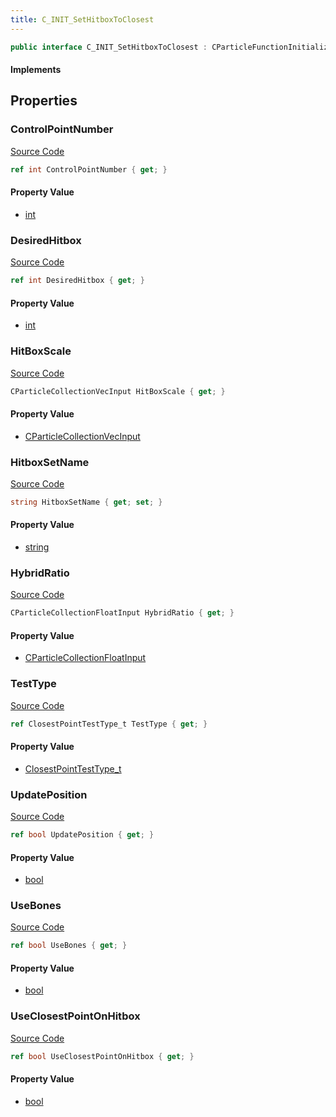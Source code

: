 ```yaml
---
title: C_INIT_SetHitboxToClosest
---
```


```csharp
public interface C_INIT_SetHitboxToClosest : CParticleFunctionInitializer, CParticleFunction, ISchemaClass<CParticleFunction>, ISchemaClass<CParticleFunctionInitializer>, ISchemaClass<C_INIT_SetHitboxToClosest>, ISchemaField, ISchemaClass, INativeHandle
```

#### Implements

## Properties

### ControlPointNumber

[Source Code](https://github.com/swiftly-solution/swiftlys2/blob/main/managed/src/SwiftlyS2.Generated/Schemas/Interfaces/C_INIT_SetHitboxToClosest.cs#L17)

```csharp
ref int ControlPointNumber { get; }
```

#### Property Value

- [int](https://learn.microsoft.com/dotnet/api/system.int32)

### DesiredHitbox

[Source Code](https://github.com/swiftly-solution/swiftlys2/blob/main/managed/src/SwiftlyS2.Generated/Schemas/Interfaces/C_INIT_SetHitboxToClosest.cs#L19)

```csharp
ref int DesiredHitbox { get; }
```

#### Property Value

- [int](https://learn.microsoft.com/dotnet/api/system.int32)

### HitBoxScale

[Source Code](https://github.com/swiftly-solution/swiftlys2/blob/main/managed/src/SwiftlyS2.Generated/Schemas/Interfaces/C_INIT_SetHitboxToClosest.cs#L21)

```csharp
CParticleCollectionVecInput HitBoxScale { get; }
```

#### Property Value

- [CParticleCollectionVecInput](/docs/api/shared/schemadefinitions/cparticlecollectionvecinput)

### HitboxSetName

[Source Code](https://github.com/swiftly-solution/swiftlys2/blob/main/managed/src/SwiftlyS2.Generated/Schemas/Interfaces/C_INIT_SetHitboxToClosest.cs#L23)

```csharp
string HitboxSetName { get; set; }
```

#### Property Value

- [string](https://learn.microsoft.com/dotnet/api/system.string)

### HybridRatio

[Source Code](https://github.com/swiftly-solution/swiftlys2/blob/main/managed/src/SwiftlyS2.Generated/Schemas/Interfaces/C_INIT_SetHitboxToClosest.cs#L31)

```csharp
CParticleCollectionFloatInput HybridRatio { get; }
```

#### Property Value

- [CParticleCollectionFloatInput](/docs/api/shared/schemadefinitions/cparticlecollectionfloatinput)

### TestType

[Source Code](https://github.com/swiftly-solution/swiftlys2/blob/main/managed/src/SwiftlyS2.Generated/Schemas/Interfaces/C_INIT_SetHitboxToClosest.cs#L29)

```csharp
ref ClosestPointTestType_t TestType { get; }
```

#### Property Value

- [ClosestPointTestType_t](/docs/api/shared/schemadefinitions/closestpointtesttype_t)

### UpdatePosition

[Source Code](https://github.com/swiftly-solution/swiftlys2/blob/main/managed/src/SwiftlyS2.Generated/Schemas/Interfaces/C_INIT_SetHitboxToClosest.cs#L33)

```csharp
ref bool UpdatePosition { get; }
```

#### Property Value

- [bool](https://learn.microsoft.com/dotnet/api/system.boolean)

### UseBones

[Source Code](https://github.com/swiftly-solution/swiftlys2/blob/main/managed/src/SwiftlyS2.Generated/Schemas/Interfaces/C_INIT_SetHitboxToClosest.cs#L25)

```csharp
ref bool UseBones { get; }
```

#### Property Value

- [bool](https://learn.microsoft.com/dotnet/api/system.boolean)

### UseClosestPointOnHitbox

[Source Code](https://github.com/swiftly-solution/swiftlys2/blob/main/managed/src/SwiftlyS2.Generated/Schemas/Interfaces/C_INIT_SetHitboxToClosest.cs#L27)

```csharp
ref bool UseClosestPointOnHitbox { get; }
```

#### Property Value

- [bool](https://learn.microsoft.com/dotnet/api/system.boolean)

